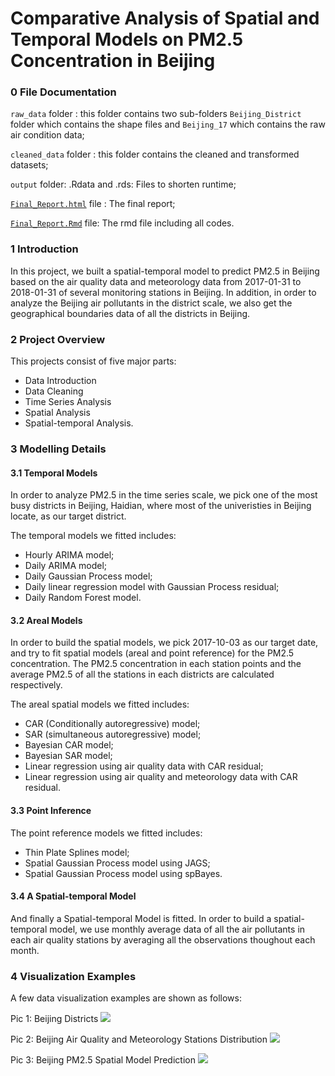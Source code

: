 # Comparative Analysis of Spatial and Temporal Models on PM2.5 Concentration in Beijing

### 0 File Documentation

`raw_data` folder : this folder contains two sub-folders `Beijing_District` folder which contains the shape files and `Beijing_17` which contains the raw air condition data;

`cleaned_data` folder : this folder contains the cleaned and transformed datasets;

`output` folder: .Rdata and .rds: Files to shorten runtime;

[`Final_Report.html`](https://github.com/lichunxiao9501/Comparative-Analysis-of-Spatial-and-Temporal-Models-on-PM2.5-Concentration-in-Beijing/blob/master/Final%20Report.html) file : The final report;

[`Final_Report.Rmd`](https://github.com/lichunxiao9501/Comparative-Analysis-of-Spatial-and-Temporal-Models-on-PM2.5-Concentration-in-Beijing/blob/master/Final%20Report.Rmd) file: The rmd file including all codes.


### 1 Introduction

In this project, we built a spatial-temporal model to predict PM2.5 in Beijing based on the air quality data and meteorology data from 2017-01-31 to 2018-01-31 of several monitoring stations in Beijing. In addition, in order to analyze the Beijing air pollutants in the district scale, we also get the geographical boundaries data of all the districts in Beijing.

### 2 Project Overview
This projects consist of five major parts: 
* Data Introduction
* Data Cleaning
* Time Series Analysis 
* Spatial Analysis 
* Spatial-temporal Analysis.

### 3 Modelling Details

#### 3.1 Temporal Models
In order to analyze PM2.5 in the time series scale, we pick one of the most busy districts in Beijing, Haidian, where most of the univeristies in Beijing locate, as our target district.

The temporal models we fitted includes:

* Hourly ARIMA model;
* Daily ARIMA model;
* Daily Gaussian Process model;
* Daily linear regression model with Gaussian Process residual;
* Daily Random Forest model.

#### 3.2 Areal Models

In order to build the spatial models, we pick 2017-10-03 as our target date, and try to fit spatial models (areal and point reference) for the PM2.5 concentration. The PM2.5 concentration in each station points and the average PM2.5 of all the stations in each districts are calculated respectively.

The areal spatial models we fitted includes:

* CAR (Conditionally autoregressive) model;
* SAR (simultaneous autoregressive) model;
* Bayesian CAR model;
* Bayesian SAR model;
* Linear regression using air quality data with CAR residual;
* Linear regression using air quality and meteorology data with CAR residual.

#### 3.3 Point Inference

The point reference models we fitted includes:

* Thin Plate Splines model;
* Spatial Gaussian Process model using JAGS;
* Spatial Gaussian Process model using spBayes.

#### 3.4 A Spatial-temporal Model

And finally a Spatial-temporal Model is fitted. In order to build a spatial-temporal model, we use monthly average data of all the air pollutants in each air quality stations by averaging all the observations thoughout each month.

### 4 Visualization Examples

A few data visualization examples are shown as follows:

Pic 1: Beijing Districts
![](https://github.com/lichunxiao9501/Final-Project-STA644-Temporal-and-Spatial-Model/blob/master/pics/beijing_districts.png)

Pic 2: Beijing Air Quality and Meteorology Stations Distribution
![](https://github.com/lichunxiao9501/Final-Project-STA644-Temporal-and-Spatial-Model/blob/master/pics/stations.png)

Pic 3: Beijing PM2.5 Spatial Model Prediction
![](https://github.com/lichunxiao9501/Final-Project-STA644-Temporal-and-Spatial-Model/blob/master/pics/spatial_predictions.png)

